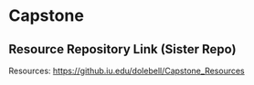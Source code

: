 # Capstone

Resource Repository Link (Sister Repo)
-----------------------------------------------------------------
Resources: https://github.iu.edu/dolebell/Capstone_Resources
